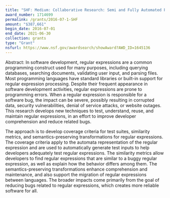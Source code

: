 ```yaml
---
title: "SHF: Medium: Collaborative Research: Semi and Fully Automated Program Repair and Synthesis via Semantic Code Search"
award_number: 1714699
permalink: /grants/2016-07-1-SHF
amount: "$387,661"
begin_date: 2016-07-01
end_date: 2021-06-30
collection: grants 
type: "Grant"
nsfurl: https://www.nsf.gov/awardsearch/showAward?AWD_ID=1645136
---
```


Abstract: In software development, regular expressions are a common programming construct used for many purposes, including querying databases, searching documents, validating user input, and parsing files. Most programming languages have standard libraries or built-in support for regular expression processing. Despite their frequent appearance in software development activities, regular expressions are prone to programming errors. When a regular expression is responsible for a software bug, the impact can be severe, possibly resulting in corrupted data, security vulnerabilities, denial of service attacks, or website outages. This research develops new techniques to test, understand, reuse, and maintain regular expressions, in an effort to improve developer comprehension and reduce related bugs.

The approach is to develop coverage criteria for test suites, similarity metrics, and semantics-preserving transformations for regular expressions. The coverage criteria apply to the automata representation of the regular expression and are used to automatically generate test inputs to help developers adequately test regular expressions. The similarity metrics allow developers to find regular expressions that are similar to a buggy regular expression, as well as explain how the behavior differs among them. The semantics-preserving transformations enhance comprehension and maintenance, and also support the migration of regular expressions between languages.  The broader impacts come primarily from the goal of reducing bugs related to regular expressions, which creates more reliable software for all.